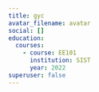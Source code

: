 ```yaml
---
title: gyc
avatar_filename: avatar
social: []
education:
  courses:
    - course: EE101
      institution: SIST
      year: 2022
superuser: false
---
```

